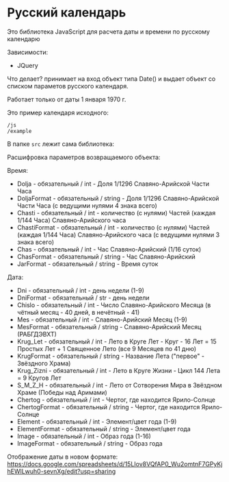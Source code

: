 # Русский календарь

Это библиотека JavaScript для расчета даты и времени по русскому календарю

Зависимости:
- JQuery 

Что делает?
принимает на вход объект типа Date() и выдает объект со списком параметов русского календаря.

Работает только от даты 1 января 1970 г.

Это пример календаря исходного:
```
/js
/example
```

В папке `src` лежит сама библиотека:

Расшифровка параметров возвращаемого объекта:

Время:
-  Dolja - обязательный / int - Доля 1/1296 Славяно-Арийской Части Часа
-  DoljaFormat - обязательный / string - Доля 1/1296 Славяно-Арийской Части Часа (с ведущими нулями 4 знака всего)
-  Chasti - обязательный / int - количество (с нулями) Частей (каждая 1/144 Часа) Славяно-Арийского часа
-  ChastiFormat - обязательный / int - количество (с нулями) Частей (каждая 1/144 Часа) Славяно-Арийского часа (с ведущими нулями 3 знака всего)
-  Chas - обязательный / int - Час Славяно-Арийский (1/16 суток)
-  ChasFormat - обязательный / string - Час Славяно-Арийский
-  JarFormat - обязательный / string - Время суток

Дата:
-  Dni - обязательный / int - день недели (1-9)
-  DniFormat - обязательный / str - день недели
-  Chislo - обязательный / int - Число Славяно-Арийского Месяца (в чётный месяц - 40 дней, в нечётный - 41)
-  Mes - обязательный / int - Славяно-Арийский Месяц (1-9)
-  MesFormat - обязательный / string - Славяно-Арийский Месяц (РАБГДЭВХТ)
-  Krug_Let - обязательный / int - Лето в Круге Лет - Круг - 16 Лет = 15 Простых Лет + 1 Священное Лето (все 9 Месяцев по 41 дню)
-  KrugFormat - обязательный / string - Название Лета ("первое" - Звёздного Храма)
-  Krug_Zizni - обязательный / int - Лето в Круге Жизни - Цикл 144 Лета = 9 Кругов Лет
-  S_M_Z_H - обязательный / int - Лето от Сотворения Мира в Звёздном Храме (Победы над Аримами)
-  Chertog - обязательный / int - Чертог, где находится Ярило-Солнце
-  ChertogFormat - обязательный / string - Чертог, где находится Ярило-Солнце
-  Element - обязательный / int - Элемент/цвет года (1-9)
-  ElementFormat - обязательный / string - Элемент/цвет года
-  Image - обязательный / int - Образ года (1-16)
-  ImageFormat - обязательный / string - Образ года

Отображение даты в новом формате:
https://docs.google.com/spreadsheets/d/15LIov8VQfAP0_Wu2omtnF7GPyKjhEWlLwuh0-sevnXg/edit?usp=sharing